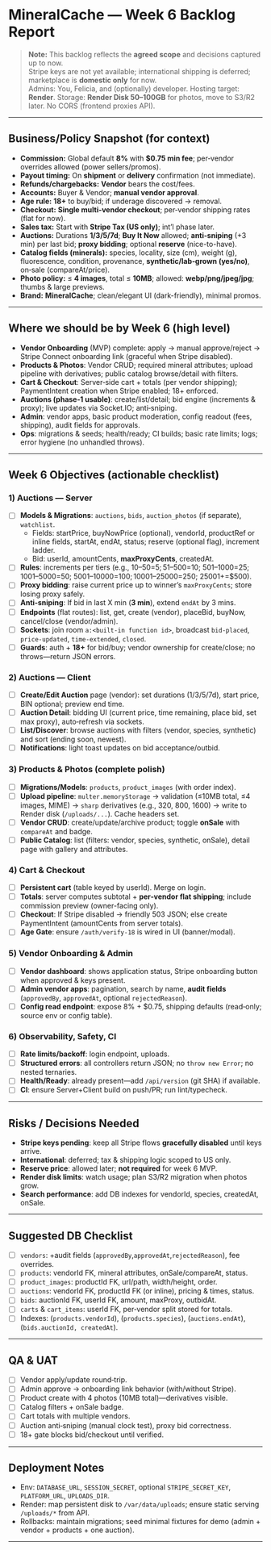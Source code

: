 # MineralCache — Week 6 Backlog Report

> **Note:** This backlog reflects the **agreed scope** and decisions captured up to now.  
> Stripe keys are not yet available; international shipping is deferred; marketplace is **domestic only** for now.  
> Admins: You, Felicia, and (optionally) developer. Hosting target: **Render**. Storage: **Render Disk 50–100GB** for photos, move to S3/R2 later. No CORS (frontend proxies API).

---

## Business/Policy Snapshot (for context)
- **Commission:** Global default **8%** with **$0.75 min fee**; per‑vendor overrides allowed (power sellers/promos).
- **Payout timing:** On **shipment** or **delivery** confirmation (not immediate).
- **Refunds/chargebacks:** **Vendor** bears the cost/fees.
- **Accounts:** Buyer & Vendor; **manual vendor approval**.
- **Age rule:** **18+** to buy/bid; if underage discovered → removal.
- **Checkout:** **Single multi-vendor checkout**; per‑vendor shipping rates (flat for now).
- **Sales tax:** Start with **Stripe Tax (US only)**; int’l phase later.
- **Auctions:** Durations **1/3/5/7d**; **Buy It Now** allowed; **anti‑sniping** (+3 min) per last bid; **proxy bidding**; optional **reserve** (nice-to-have).
- **Catalog fields (minerals):** species, locality, size (cm), weight (g), fluorescence, condition, provenance, **synthetic/lab‑grown (yes/no)**, on‑sale (compareAt/price).
- **Photo policy:** ≤ **4 images**, total ≤ **10MB**; allowed: **webp/png/jpeg/jpg**; thumbs & large previews.
- **Brand:** **MineralCache**; clean/elegant UI (dark-friendly), minimal promos.

---

## Where we should be by Week 6 (high level)
- **Vendor Onboarding** (MVP) complete: apply → manual approve/reject → Stripe Connect onboarding link (graceful when Stripe disabled).
- **Products & Photos**: Vendor CRUD; required mineral attributes; upload pipeline with derivatives; public catalog browse/detail with filters.
- **Cart & Checkout**: Server‑side cart + totals (per vendor shipping); PaymentIntent creation when Stripe enabled; 18+ enforced.
- **Auctions (phase‑1 usable)**: create/list/detail; bid engine (increments & proxy); live updates via Socket.IO; anti‑sniping.
- **Admin**: vendor apps, basic product moderation, config readout (fees, shipping), audit fields for approvals.
- **Ops**: migrations & seeds; health/ready; CI builds; basic rate limits; logs; error hygiene (no unhandled throws).

---

## Week 6 Objectives (actionable checklist)

### 1) Auctions — Server
- [ ] **Models & Migrations**: `auctions`, `bids`, `auction_photos` (if separate), `watchlist`.
    - Fields: startPrice, buyNowPrice (optional), vendorId, productRef or inline fields, startAt, endAt, status; reserve (optional flag), increment ladder.
    - Bid: userId, amountCents, **maxProxyCents**, createdAt.
- [ ] **Rules**: increments per tiers (e.g., 10–50=$5; 51–500=$10; 501–1000=$25; 1001–5000=$50; 5001–10000=$100; 10001–25000=$250; 25001+=$500).
- [ ] **Proxy bidding**: raise current price up to winner’s `maxProxyCents`; store losing proxy safely.
- [ ] **Anti‑sniping**: If bid in last X min (**3 min**), extend `endAt` by 3 mins.
- [ ] **Endpoints** (flat routes): list, get, create (vendor), placeBid, buyNow, cancel/close (vendor/admin).
- [ ] **Sockets**: join room `a:<built-in function id>`, broadcast `bid-placed`, `price-updated`, `time-extended`, `closed`.
- [ ] **Guards**: auth + **18+** for bid/buy; vendor ownership for create/close; no throws—return JSON errors.

### 2) Auctions — Client
- [ ] **Create/Edit Auction** page (vendor): set durations (1/3/5/7d), start price, BIN optional; preview end time.
- [ ] **Auction Detail**: bidding UI (current price, time remaining, place bid, set max proxy), auto‑refresh via sockets.
- [ ] **List/Discover**: browse auctions with filters (vendor, species, synthetic) and sort (ending soon, newest).
- [ ] **Notifications**: light toast updates on bid acceptance/outbid.

### 3) Products & Photos (complete polish)
- [ ] **Migrations/Models**: `products`, `product_images` (with order index).
- [ ] **Upload pipeline**: `multer.memoryStorage` → validation (≤10MB total, ≤4 images, MIME) → `sharp` derivatives (e.g., 320, 800, 1600) → write to Render disk (`/uploads/...`). Cache headers set.
- [ ] **Vendor CRUD**: create/update/archive product; toggle **onSale** with `compareAt` and badge.
- [ ] **Public Catalog**: list (filters: vendor, species, synthetic, onSale), detail page with gallery and attributes.

### 4) Cart & Checkout
- [ ] **Persistent cart** (table keyed by userId). Merge on login.
- [ ] **Totals**: server computes subtotal + **per‑vendor flat shipping**; include commission preview (owner-facing only).
- [ ] **Checkout**: If Stripe disabled → friendly 503 JSON; else create PaymentIntent (amountCents from server totals).
- [ ] **Age Gate**: ensure `/auth/verify-18` is wired in UI (banner/modal).

### 5) Vendor Onboarding & Admin
- [ ] **Vendor dashboard**: shows application status, Stripe onboarding button when approved & keys present.
- [ ] **Admin vendor apps**: pagination, search by name, **audit fields** (`approvedBy`, `approvedAt`, optional `rejectedReason`).
- [ ] **Config read endpoint**: expose 8% + $0.75, shipping defaults (read‑only; source env or config table).

### 6) Observability, Safety, CI
- [ ] **Rate limits/backoff**: login endpoint, uploads.
- [ ] **Structured errors**: all controllers return JSON; no `throw new Error`; no nested ternaries.
- [ ] **Health/Ready**: already present—add `/api/version` (git SHA) if available.
- [ ] **CI**: ensure Server+Client build on push/PR; run lint/typecheck.

---

## Risks / Decisions Needed
- **Stripe keys pending**: keep all Stripe flows **gracefully disabled** until keys arrive.
- **International**: deferred; tax & shipping logic scoped to US only.
- **Reserve price**: allowed later; **not required** for week 6 MVP.
- **Render disk limits**: watch usage; plan S3/R2 migration when photos grow.
- **Search performance**: add DB indexes for vendorId, species, createdAt, onSale.

---

## Suggested DB Checklist
- [ ] `vendors`: +audit fields (`approvedBy`,`approvedAt`,`rejectedReason`), fee overrides.
- [ ] `products`: vendorId FK, mineral attributes, onSale/compareAt, status.
- [ ] `product_images`: productId FK, url/path, width/height, order.
- [ ] `auctions`: vendorId FK, productId FK (or inline), pricing & times, status.
- [ ] `bids`: auctionId FK, userId FK, amount, maxProxy, outbidAt.
- [ ] `carts` & `cart_items`: userId FK, per‑vendor split stored for totals.
- [ ] Indexes: (`products.vendorId`), (`products.species`), (`auctions.endAt`), (`bids.auctionId, createdAt`).

---

## QA & UAT
- [ ] Vendor apply/update round‑trip.
- [ ] Admin approve → onboarding link behavior (with/without Stripe).
- [ ] Product create with 4 photos (10MB total)—derivatives visible.
- [ ] Catalog filters + onSale badge.
- [ ] Cart totals with multiple vendors.
- [ ] Auction anti‑sniping (manual clock test), proxy bid correctness.
- [ ] 18+ gate blocks bid/checkout until verified.

---

## Deployment Notes
- Env: `DATABASE_URL`, `SESSION_SECRET`, optional `STRIPE_SECRET_KEY`, `PLATFORM_URL`, `UPLOADS_DIR`.
- Render: map persistent disk to `/var/data/uploads`; ensure static serving `/uploads/*` from API.
- Rollbacks: maintain migrations; seed minimal fixtures for demo (admin + vendor + products + one auction).

---
